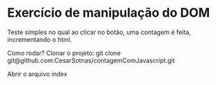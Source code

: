 # Exercício de manipulação do DOM

<p>Teste simples no qual ao clicar no botão, uma contagem é feita, incrementando o html.</p>
<p>Como rodar? Clonar o projeto: git clone git@github.com:CesarSotnas/contagemComJavascript.git </p>
<p>Abrir o arquivo index</p>

